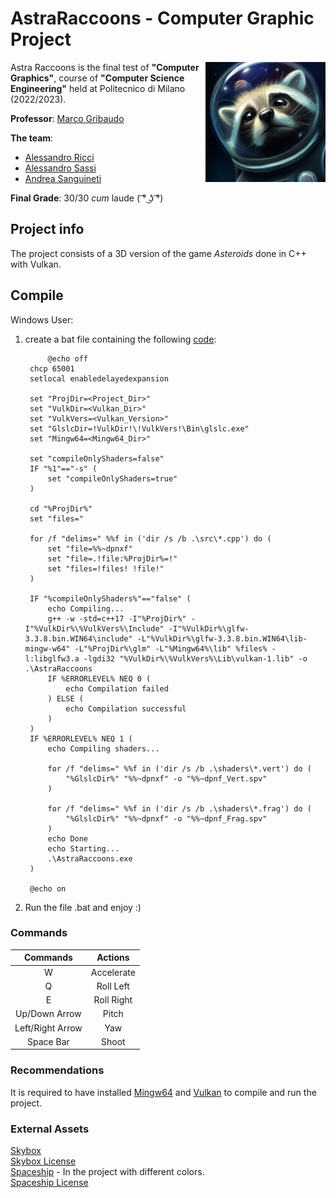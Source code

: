 # AstraRaccoons - Computer Graphic Project

<img src="textures/icon.png" width=192px height=192px align="right"  alt="AstraRaccoons Logo"/>

Astra Raccoons is the final test of **"Computer Graphics"**, course of **"Computer Science Engineering"** 
held at Politecnico di Milano (2022/2023). <br />

**Professor**: [Marco Gribaudo](http://gribaudo.faculty.polimi.it/)

**The team**: 
- [Alessandro Ricci](https://github.com/alessandro-ricci-16)
- [Alessandro Sassi](https://github.com/AleSassi)
- [Andrea Sanguineti](https://github.com/AndreaNeti)

**Final Grade**: 30/30 *cum* laude ( ͡° ͜ʖ ͡°)

## Project info
The project consists of a 3D version of the game *Asteroids* done in C++ with Vulkan.

## Compile

Windows User:

1. create a bat file containing the following [code](https://media.licdn.com/dms/image/C4E03AQFkRf6_tRxaIg/profile-displayphoto-shrink_800_800/0/1517599267364?e=1713398400&v=beta&t=dL4Ahw6dhMU5JU5sY-gVuBVWVUrgJQGw932EW2Y6D2w):

   ```
    	@echo off
	chcp 65001
	setlocal enabledelayedexpansion
	
	set "ProjDir=<Project_Dir>"
	set "VulkDir=<Vulkan_Dir>"
	set "VulkVers=<Vulkan_Version>"
	set "GlslcDir=!VulkDir!\!VulkVers!\Bin\glslc.exe"
	set "Mingw64=<Mingw64_Dir>"
	
	set "compileOnlyShaders=false"
	IF "%1"=="-s" (
	    set "compileOnlyShaders=true"
	)
	
	cd "%ProjDir%"
	set "files="
	
	for /f "delims=" %%f in ('dir /s /b .\src\*.cpp') do (
	    set "file=%%~dpnxf"
	    set "file=.!file:%ProjDir%=!"
	    set "files=!files! !file!"
	)
	
	IF "%compileOnlyShaders%"=="false" (
		echo Compiling...
		g++ -w -std=c++17 -I"%ProjDir%" -I"%VulkDir%\%VulkVers%\Include" -I"%VulkDir%\glfw-3.3.8.bin.WIN64\include" -L"%VulkDir%\glfw-3.3.8.bin.WIN64\lib-mingw-w64" -L"%ProjDir%\glm" -L"%Mingw64%\lib" %files% -l:libglfw3.a -lgdi32 "%VulkDir%\%VulkVers%\Lib\vulkan-1.lib" -o .\AstraRaccoons
		IF %ERRORLEVEL% NEQ 0 (
			echo Compilation failed
		) ELSE (
			echo Compilation successful
		)
	)
	IF %ERRORLEVEL% NEQ 1 (    
	    echo Compiling shaders...
	
	    for /f "delims=" %%f in ('dir /s /b .\shaders\*.vert') do (
	        "%GlslcDir%" "%%~dpnxf" -o "%%~dpnf_Vert.spv"
	    )
	
	    for /f "delims=" %%f in ('dir /s /b .\shaders\*.frag') do (
	        "%GlslcDir%" "%%~dpnxf" -o "%%~dpnf_Frag.spv"
	    )
	    echo Done
	    echo Starting...
	    .\AstraRaccoons.exe
	)
	
	@echo on
	```

2. Run the file .bat and enjoy :)

### Commands

|     Commands     |   Actions   |
|:----------------:|:-----------:|
|         W        |  Accelerate |
|         Q        |   Roll Left |
|         E        |  Roll Right |
|   Up/Down Arrow  |    Pitch    |
| Left/Right Arrow |     Yaw     |
|     Space Bar    |    Shoot    |

### Recommendations

It is required to have installed [Mingw64](https://www.mingw-w64.org/downloads/) and [Vulkan](https://vulkan.lunarg.com/) to compile and run the project.

### External Assets

[Skybox](https://gamebanana.com/mods/285684)  
[Skybox License](https://creativecommons.org/licenses/by-nc-nd/4.0/)  
[Spaceship](https://sketchfab.com/3d-models/low-poly-spaceship-de307645e6c84b3a8046bd6fcbb7e744) - In the project with different colors.  
[Spaceship License](https://creativecommons.org/licenses/by-nd/4.0/)  



